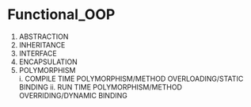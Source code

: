 # Functional_OOP
01. ABSTRACTION
02. INHERITANCE 
03. INTERFACE
04. ENCAPSULATION
05. POLYMORPHISM  
    i. COMPILE TIME POLYMORPHISM/METHOD OVERLOADING/STATIC BINDING
    ii. RUN TIME POLYMORPHISM/METHOD OVERRIDING/DYNAMIC BINDING

